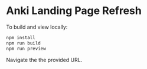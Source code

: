 # Anki Landing Page Refresh

To build and view locally:

```sh
npm install
npm run build
npm run preview
```

Navigate the the provided URL.
